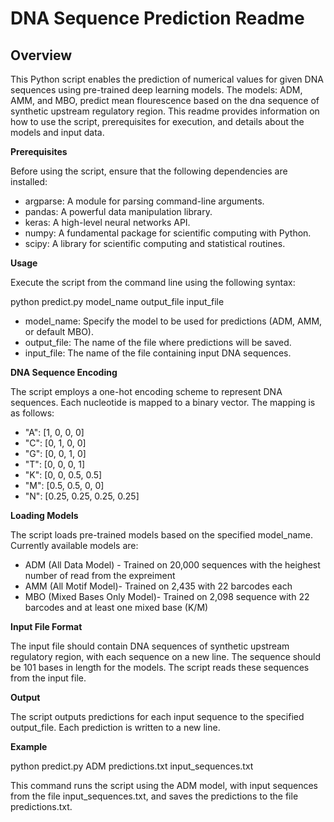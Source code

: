 # DNA Sequence Prediction Readme

## Overview ##

This Python script enables the prediction of numerical values for given DNA sequences using pre-trained deep learning models. The models: ADM, AMM, and MBO, predict mean flourescence based on the dna sequence of synthetic upstream regulatory region. This readme provides information on how to use the script, prerequisites for execution, and details about the models and input data.

**Prerequisites**

Before using the script, ensure that the following dependencies are installed:

* argparse: A module for parsing command-line arguments.<br>
* pandas: A powerful data manipulation library.<br>
* keras: A high-level neural networks API.<br>
* numpy: A fundamental package for scientific computing with Python.<br>
* scipy: A library for scientific computing and statistical routines.<br>

**Usage**

Execute the script from the command line using the following syntax:<br>

python predict.py model_name output_file input_file<br>

* model_name: Specify the model to be used for predictions (ADM, AMM, or default MBO).<br>
* output_file: The name of the file where predictions will be saved.<br>
* input_file: The name of the file containing input DNA sequences.<br>

**DNA Sequence Encoding**

The script employs a one-hot encoding scheme to represent DNA sequences. Each nucleotide is mapped to a binary vector. The mapping is as follows:

* "A": [1, 0, 0, 0]<br>
* "C": [0, 1, 0, 0]<br>
* "G": [0, 0, 1, 0]<br>
* "T": [0, 0, 0, 1]<br>
* "K": [0, 0, 0.5, 0.5]<br>
* "M": [0.5, 0.5, 0, 0]<br>
* "N": [0.25, 0.25, 0.25, 0.25]<br>

**Loading Models**

The script loads pre-trained models based on the specified model_name. Currently available models are:

* ADM (All Data Model) - Trained on 20,000 sequences with the heighest number of read from the expreiment<br>
* AMM (All Motif Model)- Trained on 2,435 with 22 barcodes each <br>
* MBO (Mixed Bases Only Model)- Trained on 2,098 sequence with 22 barcodes and at least one mixed base (K/M) <br>

**Input File Format**

The input file should contain DNA sequences of synthetic upstream regulatory region, with each sequence on a new line. The sequence should be 101 bases in length for the models. The script reads these sequences from the input file.

**Output**

The script outputs predictions for each input sequence to the specified output_file. Each prediction is written to a new line.

**Example**

python predict.py ADM predictions.txt input_sequences.txt<br>

This command runs the script using the ADM model, with input sequences from the file input_sequences.txt, and saves the predictions to the file predictions.txt.

